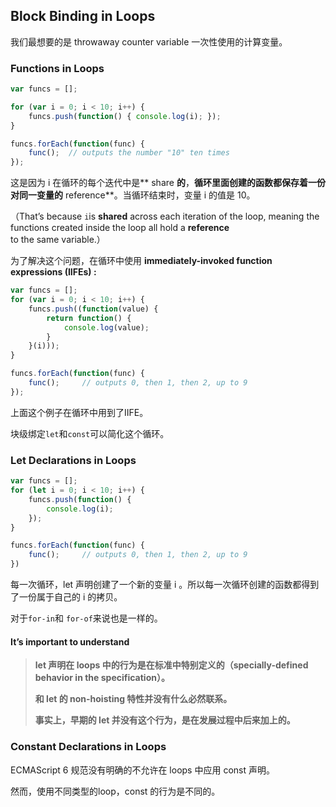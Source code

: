 ## 

## 

## Block Binding in Loops

我们最想要的是 throwaway counter variable 一次性使用的计算变量。

### Functions in Loops

```javascript
var funcs = [];

for (var i = 0; i < 10; i++) {
    funcs.push(function() { console.log(i); });
}

funcs.forEach(function(func) {
    func();  // outputs the number "10" ten times
});
```

这是因为 i 在循环的每个迭代中是** share **的**，**循环里面创建的函数都保存着一份对同一变量的** reference**。当循环结束时，变量 i 的值是 10。

（That’s because `i`is **shared** across each iteration of the loop, meaning the functions created inside the loop all hold a **reference** to the same variable.）

为了解决这个问题，在循环中使用 **immediately-invoked function expressions \(IIFEs\)  :**

```javascript
var funcs = [];
for (var i = 0; i < 10; i++) {
    funcs.push((function(value) {
        return function() {
            console.log(value);
        }
    }(i)));
}

funcs.forEach(function(func) {
    func();     // outputs 0, then 1, then 2, up to 9
});
```

上面这个例子在循环中用到了IIFE。

块级绑定`let`和`const`可以简化这个循环。

### Let Declarations in Loops

```js
var funcs = [];
for (let i = 0; i < 10; i++) {
    funcs.push(function() {
        console.log(i);
    });
}

funcs.forEach(function(func) {
    func();     // outputs 0, then 1, then 2, up to 9
})
```

每一次循环，let 声明创建了一个新的变量 i 。所以每一次循环创建的函数都得到了一份属于自己的 i 的拷贝。

对于`for-in`和 `for-of`来说也是一样的。

#### **It’s important to understand**

> **let 声明在 loops 中的行为是在标准中特别定义的（specially-defined behavior in the specification）。**
>
> **和 let 的 non-hoisting 特性并没有什么必然联系。**
>
> **事实上，早期的 let 并没有这个行为，是在发展过程中后来加上的。**

### Constant Declarations in Loops

ECMAScript 6 规范没有明确的不允许在 loops 中应用 const 声明。

然而，使用不同类型的loop，const 的行为是不同的。

